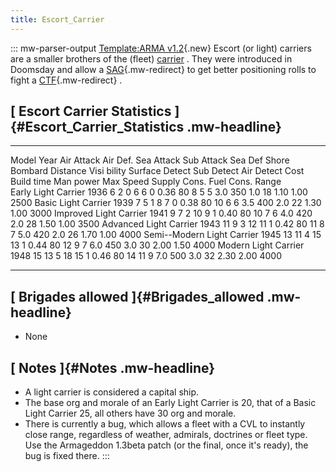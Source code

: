 ```yaml
---
title: Escort_Carrier
---
```


::: mw-parser-output
[Template:ARMA
v1.2](/wiki/index.php?title=Template:ARMA_v1.2&action=edit&redlink=1 "Template:ARMA v1.2 (page does not exist)"){.new}
Escort (or light) carriers are a smaller brothers of the (fleet)
[carrier](/wiki/Carrier "Carrier") . They were introduced in Doomsday
and allow a [SAG](/wiki/SAG "SAG"){.mw-redirect} to get better
positioning rolls to fight a [CTF](/wiki/CTF "CTF"){.mw-redirect} .

## [ Escort Carrier Statistics ]{#Escort_Carrier_Statistics .mw-headline}

---

Model Year Air Attack Air Def. Sea Attack Sub Attack Sea Def Shore Bombard Distance Visi bility Surface Detect Sub Detect Air Detect Cost Build time Man power Max Speed Supply Cons. Fuel Cons. Range
Early Light Carrier 1936 6 2 0 6 6 0 0.36 80 8 5 5 3.0 350 1.0 18 1.10 1.00 2500
Basic Light Carrier 1939 7 5 1 8 7 0 0.38 80 10 6 6 3.5 400 2.0 22 1.30 1.00 3000
Improved Light Carrier 1941 9 7 2 10 9 1 0.40 80 10 7 6 4.0 420 2.0 28 1.50 1.00 3500
Advanced Light Carrier 1943 11 9 3 12 11 1 0.42 80 11 8 7 5.0 420 2.0 26 1.70 1.00 4000
Semi--Modern Light Carrier 1945 13 11 4 15 13 1 0.44 80 12 9 7 6.0 450 3.0 30 2.00 1.50 4000
Modern Light Carrier 1948 15 13 5 18 15 1 0.46 80 14 11 9 7.0 500 3.0 32 2.30 2.00 4000

---

## [ Brigades allowed ]{#Brigades_allowed .mw-headline}

- None

## [ Notes ]{#Notes .mw-headline}

- A light carrier is considered a capital ship.
- The base org and morale of an Early Light Carrier is 20, that of a
  Basic Light Carrier 25, all others have 30 org and morale.
- There is currently a bug, which allows a fleet with a CVL to
  instantly close range, regardless of weather, admirals, doctrines or
  fleet type. Use the Armageddon 1.3beta patch (or the final, once
  it\'s ready), the bug is fixed there.
  :::
